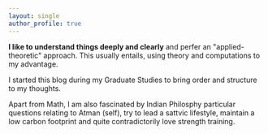 ```yaml
---
layout: single
author_profile: true
---
```


**I like to understand things deeply and clearly** and perfer an "applied-theoretic" approach. This usually entails, using theory and computations to my advantage.

I started this blog during my Graduate Studies to bring order and structure to my thoughts.

Apart from Math, I am also fascinated by Indian Philosphy particular questions relating to Atman (self), try to lead a sattvic lifestyle, maintain a low carbon footprint and quite contradictorily love strength training.
